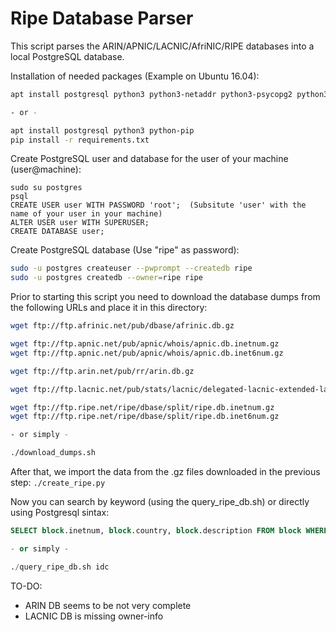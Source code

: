 # Ripe Database Parser

This script parses the ARIN/APNIC/LACNIC/AfriNIC/RIPE databases into a local PostgreSQL database.

Installation of needed packages (Example on Ubuntu 16.04):
```sh
apt install postgresql python3 python3-netaddr python3-psycopg2 python3-sqlalchemy

- or -

apt install postgresql python3 python-pip
pip install -r requirements.txt
```

Create PostgreSQL user and database for the user of your machine (user@machine): 
```
sudo su postgres
psql 
CREATE USER user WITH PASSWORD 'root';  (Subsitute 'user' with the name of your user in your machine)
ALTER USER user WITH SUPERUSER; 
CREATE DATABASE user; 
```

Create PostgreSQL database (Use "ripe" as password):
```sh
sudo -u postgres createuser --pwprompt --createdb ripe
sudo -u postgres createdb --owner=ripe ripe
```

Prior to starting this script you need to download the database dumps from the following URLs and place it in this directory:
```sh
wget ftp://ftp.afrinic.net/pub/dbase/afrinic.db.gz

wget ftp://ftp.apnic.net/pub/apnic/whois/apnic.db.inetnum.gz
wget ftp://ftp.apnic.net/pub/apnic/whois/apnic.db.inet6num.gz

wget ftp://ftp.arin.net/pub/rr/arin.db.gz 

wget ftp://ftp.lacnic.net/pub/stats/lacnic/delegated-lacnic-extended-latest

wget ftp://ftp.ripe.net/ripe/dbase/split/ripe.db.inetnum.gz
wget ftp://ftp.ripe.net/ripe/dbase/split/ripe.db.inet6num.gz

- or simply -

./download_dumps.sh
```

After that, we import the data from the .gz files downloaded in the previous step:
`./create_ripe.py`

Now you can search by keyword (using the query_ripe_db.sh) or directly using Postgresql sintax:

```sql
SELECT block.inetnum, block.country, block.description FROM block WHERE block.inetnum >> '2001:db8::1' ORDER BY block.inetnum DESC LIMIT 1;

- or simply -

./query_ripe_db.sh idc 
```

TO-DO:
* ARIN DB seems to be not very complete
* LACNIC DB is missing owner-info
